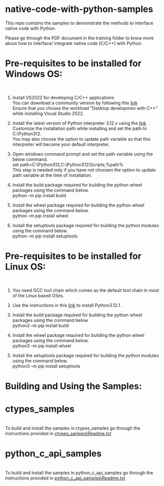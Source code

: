 # native-code-with-python-samples
This repo contains the samples to demonstrate the methods to interface native code with Python.

Please go through the PDF document in the training folder to know more about how to interface/ integrate 
native code (C/C++) with Python.


# Pre-requisites to be installed for Windows OS:
<br />

1. Install VS2022 for developing C/C++ applications
    <br />You can download a community version by following this [link](https://visualstudio.microsoft.com/thank-you-downloading-visual-studio/?sku=Community&channel=Release&version=VS2022&source=VSLandingPage&passive=false&cid=2030)
    <br />Ensure that you choose the workload "Desktop developmen with C++" while installing Visual Studio 2022.
    <br />

2. Install the latest version of Python interpreter 3.12.x using the [link](https://www.python.org/ftp/python/3.12.1/python-3.12.1-amd64.exe)
    <br />Customize the installation path while installing and set the path to C:\Python312.
    <br />You may also choose the option to update path variable so that this interpreter will become your default interpreter.
    <br />

3. Open windows command prompt and set the path variable using the below command.
   <br />set path=C:\Python312;C:\Python312\Scripts;%path%
   <br />This step is needed only if you have not choosen the option to update path variable at the time of installation.
   <br />

4. Install the build package required for building the python wheel packages using the command below.
   <br />python –m pip install build
   <br />

5. Install the wheel package required for building the python wheel packages using the command below.
   <br />python –m pip install wheel
   <br />

6. Install the setuptools package required for building the python modules using the command below.
   <br />python –m pip install setuptools
   <br />


# Pre-requisites to be installed for Linux OS:
<br />

1. You need GCC tool chain which comes as the default tool chain in most of the Linux based OSes.
   <br />

2. Use the instructions in this [link](https://phoenixnap.com/kb/how-to-install-python-3-ubuntu) to install Python3.12.1 .
   <br />

3. Install the build package required for building the python wheel packages using the command below.
   <br />python3 –m pip install build
   <br />

4. Install the wheel package required for building the python wheel packages using the command below.
   <br />python3 –m pip install wheel
   <br />

5. Install the setuptools package required for building the python modules using the command below.
   <br />python3 –m pip install setuptools
   <br />


# Building and Using the Samples:
# ctypes_samples
<br />To build and install the samples in ctypes_samples go through the instructions provided in [ctypes_sampes\Readme.txt]()
<br />

# python_c_api_samples
<br />To build and install the samples in python_c_api_samples go through the instructions provided in [python_c_api_samples\Readme.txt]()
<br />
